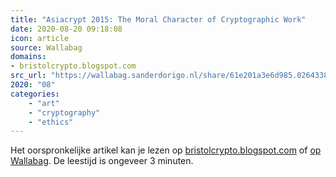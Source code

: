 ```yaml
---
title: "Asiacrypt 2015: The Moral Character of Cryptographic Work"
date: 2020-08-20 09:18:08
icon: article
source: Wallabag
domains:
- bristolcrypto.blogspot.com
src_url: "https://wallabag.sanderdorigo.nl/share/61e201a3e6d985.02643381"
2020: "08"
categories:
    - "art"
    - "cryptography"
    - "ethics"
---
```

Het oorspronkelijke artikel kan je lezen op [bristolcrypto.blogspot.com](http://bristolcrypto.blogspot.com/2015/12/asiacrypt-2015-moral-character-of.html) of [op Wallabag](https://wallabag.sanderdorigo.nl/share/61e201a3e6d985.02643381). De leestijd is ongeveer 3 minuten.